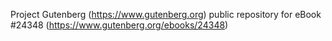 Project Gutenberg (https://www.gutenberg.org) public repository for eBook #24348 (https://www.gutenberg.org/ebooks/24348)
